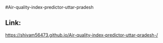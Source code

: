 #Air-quality-index-predictor-uttar-pradesh

## Link:
https://shivam56473.github.io/Air-quality-index-predictor-uttar-pradesh-/
